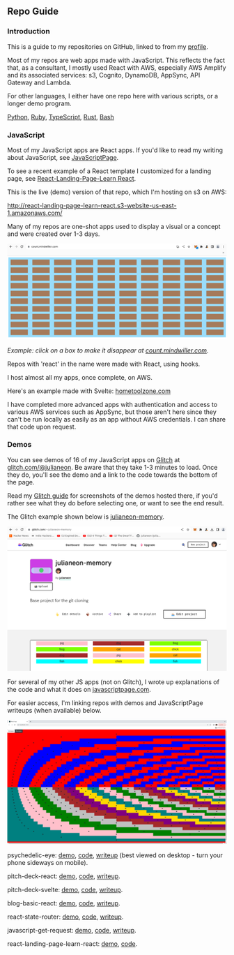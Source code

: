 ## Repo Guide

### Introduction

This is a guide to my repositories on GitHub, linked to from my [profile](./README.md). 

Most of my repos are web apps made with JavaScript. This reflects the fact that, as a consultant, I mostly used React with AWS, especially AWS Amplify and its associated services: s3, Cognito, DynamoDB, AppSync, API Gateway and Lambda.

For other languages, I either have one repo here with various scripts, or a longer demo program.

[Python](https://github.com/julianeon/slackbot), [Ruby](https://github.com/julianeon/useful-ruby-scripts), [TypeScript](https://github.com/julianeon/userform), [Rust](https://github.com/julianeon/moodtracker/tree/main), [Bash](https://github.com/julianeon/useful-bash-scripts)


### JavaScript

Most of my JavaScript apps are React apps. If you'd like to read my writing about JavaScript, see [JavaScriptPage](https://javascriptpage.com).

To see a recent example of a React template I customized for a landing page, see [React-Landing-Page-Learn React](https://github.com/julianeon/React-Landing-Page-Learn-React).

This is the live (demo) version of that repo, which I'm hosting on s3 on AWS:

http://react-landing-page-learn-react.s3-website-us-east-1.amazonaws.com/

Many of my repos are one-shot apps used to display a visual or a concept and were created over 1-3 days.

![view of clicker app](./click_to_disappear.png)

_Example: click on a box to make it disappear at [count.mindwiller.com](https://count.mindwiller.com)._

Repos with 'react' in the name were made with React, using hooks. 

I host almost all my apps, once complete, on AWS.

Here's an example made with Svelte: [hometoolzone.com](https://www.hometoolzone.com/)

I have completed more advanced apps with authentication and access to various AWS services such as AppSync, but those aren't here since they can't be run locally as easily as an app without AWS credentials. I can share that code upon request.

### Demos

You can see demos of 16 of my JavaScript apps on [Glitch](https://glitch.com) at [glitch.com/@julianeon](https://glitch.com/@julianeon). Be aware that they take 1-3 minutes to load. Once they do, you'll see the demo and a link to the code towards the bottom of the page.

Read my [Glitch guide](./glitch_guide.md) for screenshots of the demos hosted there, if you'd rather see what they do before selecting one, or want to see the end result.

The Glitch example shown below is [julianeon-memory](https://glitch.com/~julianeon-memory).

![glitch julianeon profile page memory app](./glitch_julianeon_memory.png)

For several of my other JS apps (not on Glitch), I wrote up explanations of the code and what it does on [javascriptpage.com](https://javascriptpage.com). 

For easier access, I'm linking repos with demos and JavaScriptPage writeups (when available) below.

![psychedelic eye art](./psychedelic_eyes.png)

psychedelic-eye: [demo](http://psychedelic-eye.s3-website-us-east-1.amazonaws.com), [code](https://github.com/julianeon/psychedlic-eye), [writeup](https://javascriptpage.com/react-psychedelic-eye-art) (best viewed on desktop - turn your phone sideways on mobile).

pitch-deck-react: [demo](http://pitch-deck-react.s3-website-us-east-1.amazonaws.com/), [code](https://github.com/julianeon/pitch-deck-react/), [writeup](https://javascriptpage.com/react-svelte-pitch-deck-app-comparison).

pitch-deck-svelte: [demo](http://pitch-deck-svelte.s3-website-us-east-1.amazonaws.com/), [code](https://github.com/julianeon/pitch-deck-svelte/), [writeup](https://javascriptpage.com/react-svelte-pitch-deck-app-comparison).

blog-basic-react: [demo](https://blog-basic.s3.amazonaws.com/index.html), [code](https://github.com/julianeon/blog-basic-react), [writeup](https://javascriptpage.com/building-simple-blog-using-react).

react-state-router: [demo](http://reactstate.s3-website-us-east-1.amazonaws.com/), [code](https://github.com/julianeon/react-state-router), [writeup](https://javascriptpage.com/react-state-routing).

javascript-get-request: [demo](https://javascriptpage.com/react-state-routing), [code](https://gist.github.com/julianeon/d4c9fe06ad991ad81dd071edb98bb1f9), [writeup](https://javascriptpage.com/javascript-get-request-example).

react-landing-page-learn-react: [demo](http://react-landing-page-learn-react.s3-website-us-east-1.amazonaws.com/), [code](https://github.com/julianeon/React-Landing-Page-Learn-React).


